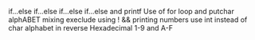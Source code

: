 if...else if...else
if...else if...else and printf
Use of for loop and putchar
alphABET mixing
execlude using ! &&
printing numbers
use int instead of char
alphabet in reverse
Hexadecimal 1-9 and A-F
